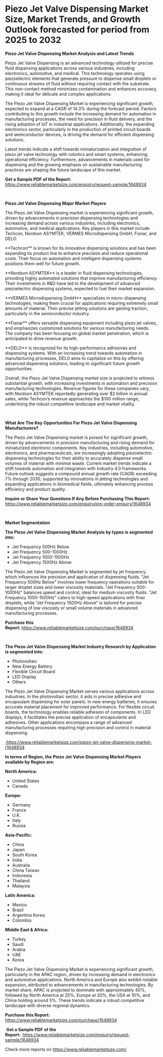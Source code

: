 <p><h1>Piezo Jet Valve Dispensing Market Size, Market Trends, and Growth Outlook forecasted for period from 2025 to 2032</h1></p><p><strong>Piezo Jet Valve Dispensing Market Analysis and Latest Trends</strong></p>
<p><p>Piezo Jet Valve Dispensing is an advanced technology utilized for precise fluid dispensing applications across various industries, including electronics, automotive, and medical. This technology operates using piezoelectric elements that generate pressure to dispense small droplets or continuous streams of fluid without requiring contact with the substrate. This non-contact method minimizes contamination and enhances accuracy, making it ideal for delicate and complex applications.</p><p>The Piezo Jet Valve Dispensing Market is experiencing significant growth, expected to expand at a CAGR of 14.3% during the forecast period. Factors contributing to this growth include the increasing demand for automation in manufacturing processes, the need for precision in fluid delivery, and the rising adoption of IoT in industrial applications. Additionally, the expanding electronics sector, particularly in the production of printed circuit boards and semiconductor devices, is driving the demand for efficient dispensing solutions.</p><p>Latest trends indicate a shift towards miniaturization and integration of piezo jet valve technology with robotics and smart systems, enhancing operational efficiency. Furthermore, advancements in materials used for dispensing and the growing emphasis on sustainable manufacturing practices are shaping the future landscape of this market.</p></p>
<p><strong>Get a Sample PDF of the Report:&nbsp;</strong> <a href="https://www.reliablemarketsize.com/enquiry/request-sample/1648934?utm_campaign=2482&utm_medium=2&utm_source=Github&utm_content=ia&utm_term=26032025&utm_id=piezo-jet-valve-dispensing">https://www.reliablemarketsize.com/enquiry/request-sample/1648934</a></p>
<p>&nbsp;</p>
<p><strong>Piezo Jet Valve Dispensing Major Market Players</strong></p>
<p><p>The Piezo Jet Valve Dispensing market is experiencing significant growth, driven by advancements in precision dispensing technologies and increasing demand across various industries, including electronics, automotive, and medical applications. Key players in this market include Techcon, Nordson ASYMTEK, VERMES Microdispensing GmbH, Fisnar, and DELO.</p><p>**Techcon** is known for its innovative dispensing solutions and has been expanding its product line to enhance precision and reduce operational costs. Their focus on automation and intelligent dispensing systems positions them well for future growth.</p><p>**Nordson ASYMTEK** is a leader in fluid dispensing technologies, providing highly automated solutions that improve manufacturing efficiency. Their investments in R&D have led to the development of advanced piezoelectric dispensing systems, expected to fuel their market expansion.</p><p>**VERMES Microdispensing GmbH** specializes in micro-dispensing technologies, making them crucial for applications requiring extremely small amounts of material. Their precise jetting solutions are gaining traction, particularly in the semiconductor industry.</p><p>**Fisnar** offers versatile dispensing equipment including piezo jet valves, and emphasizes customized solutions for various manufacturing needs. The company has been focusing on global market penetration, which is anticipated to drive revenue growth.</p><p>**DELO** is recognized for its high-performance adhesives and dispensing systems. With an increasing trend towards automation in manufacturing processes, DELO aims to capitalize on this by offering advanced dispensing solutions, leading to significant future growth opportunities.</p><p>Overall, the Piezo Jet Valve Dispensing market size is projected to witness substantial growth, with increasing investments in automation and precision manufacturing technologies. Revenue figures for these companies vary, with Nordson ASYMTEK reportedly generating over $2 billion in annual sales, while Techcon’s revenue approaches the $100 million range, underlining the robust competitive landscape and market vitality.</p></p>
<p>&nbsp;</p>
<p><strong>What Are The Key Opportunities For Piezo Jet Valve Dispensing Manufacturers?</strong></p>
<p><p>The Piezo Jet Valve Dispensing market is poised for significant growth, driven by advancements in precision manufacturing and rising demand for miniaturized electronic components. Key industries, including automotive, electronics, and pharmaceuticals, are increasingly adopting piezoelectric dispensing technologies for their ability to accurately dispense small volumes of material with minimal waste. Current market trends indicate a shift towards automation and integration with Industry 4.0 frameworks. Future outlook suggests a compound annual growth rate (CAGR) exceeding 7% through 2030, supported by innovations in jetting technologies and expanding applications in biomedical fields, ultimately enhancing process efficiency and product quality.</p></p>
<p><strong>Inquire or Share Your Questions If Any Before Purchasing This Report:</strong> <a href="https://www.reliablemarketsize.com/enquiry/pre-order-enquiry/1648934?utm_campaign=2482&utm_medium=2&utm_source=Github&utm_content=ia&utm_term=26032025&utm_id=piezo-jet-valve-dispensing">https://www.reliablemarketsize.com/enquiry/pre-order-enquiry/1648934</a></p>
<p>&nbsp;</p>
<p><strong>Market Segmentation</strong></p>
<p><strong>The Piezo Jet Valve Dispensing Market Analysis by types is segmented into:</strong></p>
<p><ul><li>Jet Frequency 500Hz Below</li><li>Jet Frequency 500-1000Hz</li><li>Jet Frequency 1000-1500Hz</li><li>Jet Frequency 1500Hz Above</li></ul></p>
<p><p>The Piezo Jet Valve Dispensing Market is segmented by jet frequency, which influences the precision and application of dispensing fluids. "Jet Frequency 500Hz Below" involves lower frequency operations suitable for larger droplet sizes and lower viscosity materials. "Jet Frequency 500-1000Hz" balances speed and control, ideal for medium viscosity fluids. "Jet Frequency 1000-1500Hz" caters to high-speed applications with finer droplets, while "Jet Frequency 1500Hz Above" is tailored for precise dispensing of low viscosity or small volume materials in advanced manufacturing processes.</p></p>
<p><strong>Purchase this Report:&nbsp;</strong><a href="https://www.reliablemarketsize.com/purchase/1648934?utm_campaign=2482&utm_medium=2&utm_source=Github&utm_content=ia&utm_term=26032025&utm_id=piezo-jet-valve-dispensing">https://www.reliablemarketsize.com/purchase/1648934</a></p>
<p>&nbsp;</p>
<p><strong>The Piezo Jet Valve Dispensing Market Industry Research by Application is segmented into:</strong></p>
<p><ul><li>Photovoltaic</li><li>New Energy Battery</li><li>Flexible Circuit Board</li><li>LED Display</li><li>Others</li></ul></p>
<p><p>The Piezo Jet Valve Dispensing Market serves various applications across industries. In the photovoltaic sector, it aids in precise adhesive and encapsulant dispensing for solar panels. In new energy batteries, it ensures accurate material placement for improved performance. For flexible circuit boards, the technology enables reliable adhesion of components. In LED displays, it facilitates the precise application of encapsulants and adhesives. Other applications encompass a range of advanced manufacturing processes requiring high precision and control in material dispensing.</p></p>
<p><a href="https://www.reliablemarketsize.com/piezo-jet-valve-dispensing-market-r1648934?utm_campaign=2482&utm_medium=2&utm_source=Github&utm_content=ia&utm_term=26032025&utm_id=piezo-jet-valve-dispensing">&nbsp;https://www.reliablemarketsize.com/piezo-jet-valve-dispensing-market-r1648934</a></p>
<p><strong>In terms of Region, the Piezo Jet Valve Dispensing Market Players available by Region are:</strong></p>
<p>
    <p> <strong> North America: </strong>
        <ul>
            <li>United States</li>
            <li>Canada</li>
        </ul>
        </p> 
    <p> <strong> Europe: </strong>
        <ul>
            <li>Germany</li>
            <li>France</li>
            <li>U.K.</li>
            <li>Italy</li>
            <li>Russia</li>
        </ul>
        </p> 
    <p> <strong> Asia-Pacific: </strong>
        <ul>
            <li>China</li>
            <li>Japan</li>
            <li>South Korea</li>
            <li>India</li>
            <li>Australia</li>
            <li>China Taiwan</li>
            <li>Indonesia</li>
            <li>Thailand</li>
            <li>Malaysia</li>
        </ul>
        </p> 
    <p> <strong> Latin America: </strong>
        <ul>
            <li>Mexico</li>
            <li>Brazil</li>
            <li>Argentina Korea</li>
            <li>Colombia</li>
        </ul>
        </p> 
    <p> <strong> Middle East & Africa: </strong>
        <ul>
            <li>Turkey</li>
            <li>Saudi</li>
            <li>Arabia</li>
            <li>UAE</li>
            <li>Korea</li>
        </ul>
    </p>
    </p>
<p><p>The Piezo Jet Valve Dispensing Market is experiencing significant growth, particularly in the APAC region, driven by increasing demand in electronics and automotive applications. North America and Europe also exhibit notable expansion, attributed to advancements in manufacturing technologies. By market share, APAC is projected to dominate with approximately 40%, followed by North America at 25%, Europe at 20%, the USA at 10%, and China holding around 5%. These trends indicate a robust competitive landscape with diverse regional dynamics.</p></p>
<p><strong>Purchase this Report: </strong><a href="https://www.reliablemarketsize.com/purchase/1648934?utm_campaign=2482&utm_medium=2&utm_source=Github&utm_content=ia&utm_term=26032025&utm_id=piezo-jet-valve-dispensing">https://www.reliablemarketsize.com/purchase/1648934</a></p>
<p>&nbsp;<strong>Get a Sample PDF of the Report:&nbsp;&nbsp;</strong><a href="https://www.reliablemarketsize.com/enquiry/request-sample/1648934?utm_campaign=2482&utm_medium=2&utm_source=Github&utm_content=ia&utm_term=26032025&utm_id=piezo-jet-valve-dispensing">https://www.reliablemarketsize.com/enquiry/request-sample/1648934</a></p>
<p><strong></strong></p>
<p>Check more reports on <a href="https://www.reliablemarketsize.com/?utm_campaign=2482&utm_medium=2&utm_source=Github&utm_content=ia&utm_term=26032025&utm_id=piezo-jet-valve-dispensing">https://www.reliablemarketsize.com/</a></p>